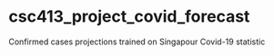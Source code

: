 # csc413_project_covid_forecast
 Confirmed cases projections trained on Singapour Covid-19 statistic
